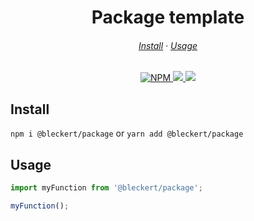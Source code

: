 <h1 align="center">
  Package template
</h1>

<h6 align="center">
  <a href="https://github.com/tbleckert/delegate-event#install">Install</a>
  ·
  <a href="https://github.com/tbleckert/delegate-event#usage">Usage</a>
</h6>

<p align="center">
    <a href="https://www.npmjs.com/package/@bleckert/delegate-event">
        <img src="https://img.shields.io/npm/v/@bleckert/delegate-event?style=for-the-badge" alt="NPM" />
    </a>
    <a href="https://bundlephobia.com/result?p=@bleckert/delegate-event">
        <img src="https://img.shields.io/bundlephobia/minzip/@bleckert/delegate-event?style=for-the-badge" />
    </a>
    <a href="https://github.com/sponsors/tbleckert">
        <img src="https://img.shields.io/badge/GitHub-donate-yellow?style=for-the-badge" />
    </a>
</p>

## Install

`npm i @bleckert/package` or `yarn add @bleckert/package`

## Usage

```javascript
import myFunction from '@bleckert/package';

myFunction();
```
